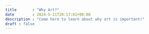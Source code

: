 ```yaml
---
title       : "Why Art?"
date        : 2024-5-21T20:17:01+06:00
description : "Come here to learn about why art is important!"
draft : false
---
```

